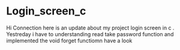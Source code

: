 # Login_screen_c


Hi Connection here is an update about my  project login screen in c . Yestreday i have to understanding read take password function and implemented the void  forget functiomn have a look
